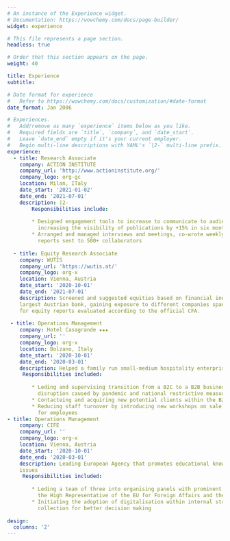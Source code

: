 ```yaml
---
# An instance of the Experience widget.
# Documentation: https://wowchemy.com/docs/page-builder/
widget: experience

# This file represents a page section.
headless: true

# Order that this section appears on the page.
weight: 40

title: Experience
subtitle:

# Date format for experience
#   Refer to https://wowchemy.com/docs/customization/#date-format
date_format: Jan 2006

# Experiences.
#   Add/remove as many `experience` items below as you like.
#   Required fields are `title`, `company`, and `date_start`.
#   Leave `date_end` empty if it's your current employer.
#   Begin multi-line descriptions with YAML's `|2-` multi-line prefix.
experience:
  - title: Research Associate
    company: ACTION INSTITUTE
    company_url: 'http://www.actioninstitute.org/'
    company_logo: org-gc
    location: Milan, ITaly
    date_start: '2021-01-02'
    date_end: '2021-07-01'
    description: |2-
        Responsibilities include:
        
        * Designed engagement tools to increase to communicate to audience,
          increasing the visibility of publications by +15% in six months
        * Arranged and managed interviews and meetings, co-wrote weekly 
          reports sent to 500+ collaborators
        
  - title: Equity Research Associate
    company: WUTIS
    company_url: 'https://wutis.at/'
    company_logo: org-x
    location: Vienna, Austria
    date_start: '2020-10-01'
    date_end: '2021-07-01'
    description: Screened and suggested equities based on financial indicators for a €6b ESG fund of Erste Bank Group,
    largest Austrian bank, gaining exposure to different companies spanning 3 sectors. Participated and won McKinsey pitching competitions 
    for equity reports evaluated according to the official CFA.
    
 - title: Operations Management
    company: Hotel Casagrande ★★★
    company_url: ''
    company_logo: org-x
    location: Bolzano, Italy
    date_start: '2020-10-01'
    date_end: '2020-03-01'
    description: Helped a family run small-medium hospitality enterprise adapt to disruptive Covid-19 regulations
     Responsibilities included:
     
        * Leding and supervising transition from a B2C to a B2B business model from 2020-2021 to adapt to
          disruption caused by pandemic and national restrictive measures for businesses
        * Contacteing and acquiring new potential clients within the B2B sector, diversifying customer base
        * Reducing staff turnover by introducing new workshops on sale techniques and investing in teambuilding
          for employees 
- title: Operations Management
    company: CIFE
    company_url: ''
    company_logo: org-x
    location: Vienna, Austria
    date_start: '2020-10-01'
    date_end: '2020-03-01'
    description: Leading European Agency that promotes educational know-how about international and European
    issues
     Responsibilities included:
     
        * Leding a team of three into organising panels with prominent figures of the European Institutions such as
          the High Representative of the EU for Foreign Affairs and the Minister of Foreign Affairs of Vatican City      
        * Initiating the adoption of digitalisation within internal structure of company by creating databases for data
          collection for better decision making
          
design:
  columns: '2'
---
```

